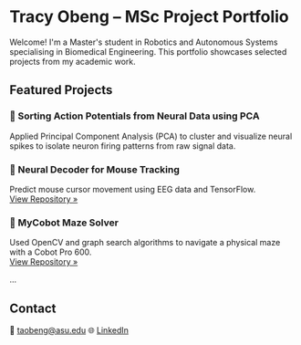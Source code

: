 

# Tracy Obeng – MSc Project Portfolio

Welcome! I'm a Master's student in Robotics and Autonomous Systems specialising in Biomedical Engineering. 
This portfolio showcases selected projects from my academic work.

## Featured Projects

### 🧬 Sorting Action Potentials from Neural Data using PCA  
Applied Principal Component Analysis (PCA) to cluster and visualize neural spikes to isolate neuron firing patterns
from raw signal data.  

### 🧠 Neural Decoder for Mouse Tracking
Predict mouse cursor movement using EEG data and TensorFlow.  
[View Repository »](https://github.com/your-username/mouse-decoder)

### 🤖 MyCobot Maze Solver
Used OpenCV and graph search algorithms to navigate a physical maze with a Cobot Pro 600.  
[View Repository »](https://github.com/your-username/mycobot-maze-solver)


...

## Contact
📧 taobeng@asu.edu
🌐 [LinkedIn](https://www.linkedin.com/in/tracy-ayebea-obeng)
